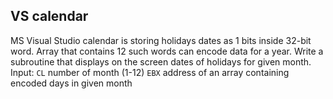## VS calendar

MS Visual Studio calendar is storing holidays dates as 1 bits inside 32-bit word. Array that contains 12 such words can encode data for a year. Write a subroutine that displays on the screen dates of holidays for given month.
Input: 
`CL` number of month (1-12)
`EBX` address of an array containing encoded days in given month